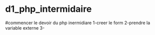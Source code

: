 # d1_php_intermidaire
#commencer le devoir du php inermidiare
1-creer le form
2-prendre la variable externe
3- 
